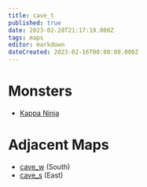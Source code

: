 ```yaml
---
title: cave_t
published: true
date: 2023-02-28T21:17:19.000Z
tags: maps
editor: markdown
dateCreated: 2023-02-16T00:00:00.000Z
---
```



# Monsters
 * [Kappa Ninja](/monsters/kappa-ninja)

# Adjacent Maps
 * [cave_w](/maps/cave_w) (South)
 * [cave_s](/maps/cave_s) (East)

